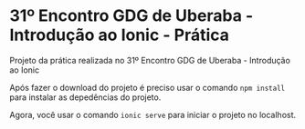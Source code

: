 # 31º Encontro GDG de Uberaba - Introdução ao Ionic - Prática
Projeto da prática realizada no 31º Encontro GDG de Uberaba - Introdução ao Ionic

Após fazer o download do projeto é preciso usar o comando `npm install` para instalar as depedências do projeto.

Agora, você usar o comando `ionic serve` para iniciar o projeto no localhost.
